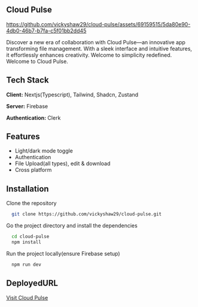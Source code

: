 ## Cloud Pulse




https://github.com/vickyshaw29/cloud-pulse/assets/69159515/5da80e90-4db0-46b7-b7fa-c5f01bb2dd45




Discover a new era of collaboration with Cloud Pulse—an innovative app transforming file management. With a sleek interface and intuitive features, it effortlessly enhances creativity. Welcome to simplicity redefined. Welcome to Cloud Pulse.

## Tech Stack

**Client:** Nextjs(Typescript), Tailwind, Shadcn, Zustand 

**Server:** Firebase

**Authentication:** Clerk


## Features

- Light/dark mode toggle
- Authentication
- File Upload(all types), edit & download
- Cross platform


## Installation

Clone the repository

```bash
  git clone https://github.com/vickyshaw29/cloud-pulse.git
```
Go the project directory and install the dependencies
```bash
  cd cloud-pulse
  npm install
```
Run the project locally(ensure Firebase setup)
```bash
  npm run dev
```

## DeployedURL

[Visit Cloud Pulse](https://cloud-pulse-moll40wb2-vickyshaw29.vercel.app/)

